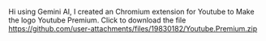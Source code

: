 Hi using Gemini AI, I created an Chromium extension for Youtube to Make the logo Youtube Premium.
Click to download the file https://github.com/user-attachments/files/19830182/Youtube.Premium.zip
